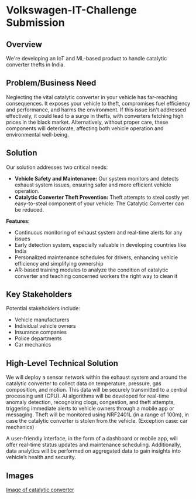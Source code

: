# Volkswagen-IT-Challenge Submission

## Overview

We're developing an IoT and ML-based product to handle catalytic converter thefts in India.

## Problem/Business Need

Neglecting the vital catalytic converter in your vehicle has far-reaching consequences. It exposes your vehicle to theft, compromises fuel efficiency and performance, and harms the environment. If this issue isn't addressed effectively, it could lead to a surge in thefts, with converters fetching high prices in the black market. Alternatively, without proper care, these components will deteriorate, affecting both vehicle operation and environmental well-being.

## Solution

Our solution addresses two critical needs:

* **Vehicle Safety and Maintenance:** Our system monitors and detects exhaust system issues, ensuring safer and more efficient vehicle operation.
* **Catalytic Converter Theft Prevention:** Theft attempts to steal costly yet easy-to-steal component of your vehicle: The Catalytic Converter can be reduced.

**Features:**

* Continuous monitoring of exhaust system and real-time alerts for any issues
* Early detection system, especially valuable in developing countries like India
* Personalized maintenance schedules for drivers, enhancing vehicle efficiency and simplifying ownership
* AR-based training modules to analyze the condition of catalytic converter and teaching concerned workers the right way to clean it

## Key Stakeholders

Potential stakeholders include:

* Vehicle manufacturers
* Individual vehicle owners
* Insurance companies
* Police departments
* Car mechanics

## High-Level Technical Solution

We will deploy a sensor network within the exhaust system and around the catalytic converter to collect data on temperature, pressure, gas composition, and motion. This data will be securely transmitted to a central processing unit (CPU). AI algorithms will be developed for real-time anomaly detection, recognizing clogs, congestion, and theft attempts, triggering immediate alerts to vehicle owners through a mobile app or messaging. Theft will be monitored using NRF2401L (in a range of 100m), in case the catalytic converter is stolen from the vehicle. (Exception case: car mechanics)

A user-friendly interface, in the form of a dashboard or mobile app, will offer real-time status updates and maintenance scheduling. Additionally, data analytics will be performed on aggregated data to gain insights into vehicle’s health and security.

## Images

[Image of catalytic converter]([https://example.com/catalytic_converter.jpg](https://www.researchgate.net/profile/Jack-Voncken/publication/337203725/figure/fig1/AS:835615704760321@1576237717109/Schematic-image-of-a-three-way-automotive-catalytic-converter-HC-Hydrocarbons.png)https://www.researchgate.net/profile/Jack-Voncken/publication/337203725/figure/fig1/AS:835615704760321@1576237717109/Schematic-image-of-a-three-way-automotive-catalytic-converter-HC-Hydrocarbons.png)



